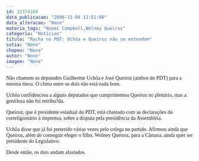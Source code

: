 ```yaml
---
id: 12374168
data_publicacao: "2006-11-04 11:51:00"
data_alteracao: "None"
materia_tags: "Naomi Campbell,Wolney Queiroz"
categoria: "Notícias"
titulo: "Racha no PDT: Uchôa e Queiroz não se entendem"
sutia: "None"
chapeu: "None"
autor: "None"
imagem: "None"
---
```

<p><P><FONT face=Verdana>Não chamem os deputados Guilherme Uchôa e José Queiroz (ambos do PDT) para a mesma mesa. O clima entre os dois não está nada bom. </FONT></P></p>
<p><P><FONT face=Verdana>Uchôa confidenciou a alguns deputados que cumprimentou Queiroz no plenário, mas a gentileza não foi retribu?da. </FONT></P></p>
<p><P><FONT face=Verdana>Queiroz, que é presidente estadual do PDT,&nbsp;está chateado com as declarações do correligionário à imprensa, sobre a disputa pela presidência da Assembléia.</FONT></P></p>
<p><P><FONT face=Verdana>Uchôa disse que já foi preterido várias vezes pelo colega no partido. Afirmou ainda que Queiroz, além de conseguir eleger o filho, Wolney Queiroz, para a Câmara, ainda quer ser presidente do Legislativo.</FONT></P></p>
<p><P><FONT face=Verdana>Desde então, os dois andam afastados.</FONT></P> </p>
